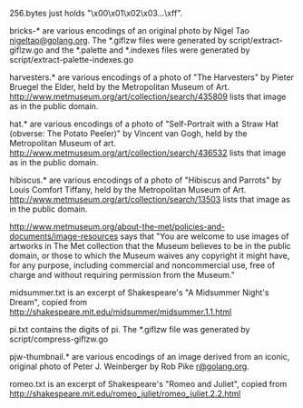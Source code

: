 256.bytes just holds "\x00\x01\x02\x03...\xff".

bricks-* are various encodings of an original photo by Nigel Tao
<nigeltao@golang.org>. The *.giflzw files were generated by
script/extract-giflzw.go and the *.palette and *.indexes files were generated
by script/extract-palette-indexes.go

harvesters.* are various encodings of a photo of "The Harvesters" by Pieter
Bruegel the Elder, held by the Metropolitan Museum of Art.
http://www.metmuseum.org/art/collection/search/435809 lists that image as in
the public domain.

hat.* are various encodings of a photo of "Self-Portrait with a Straw Hat
(obverse: The Potato Peeler)" by Vincent van Gogh, held by the Metropolitan
Museum of art. http://www.metmuseum.org/art/collection/search/436532 lists that
image as in the public domain.

hibiscus.* are various encodings of a photo of "Hibiscus and Parrots" by Louis
Comfort Tiffany, held by the Metropolitan Museum of Art.
http://www.metmuseum.org/art/collection/search/13503 lists that image as in the
public domain.

http://www.metmuseum.org/about-the-met/policies-and-documents/image-resources
says that "You are welcome to use images of artworks in The Met collection that
the Museum believes to be in the public domain, or those to which the Museum
waives any copyright it might have, for any purpose, including commercial and
noncommercial use, free of charge and without requiring permission from the
Museum."

midsummer.txt is an excerpt of Shakespeare's "A Midsummer Night's Dream",
copied from http://shakespeare.mit.edu/midsummer/midsummer.1.1.html

pi.txt contains the digits of pi. The *.giflzw file was generated by
script/compress-giflzw.go

pjw-thumbnail.* are various encodings of an image derived from an iconic,
original photo of Peter J. Weinberger by Rob Pike <r@golang.org>.

romeo.txt is an excerpt of Shakespeare's "Romeo and Juliet", copied from
http://shakespeare.mit.edu/romeo_juliet/romeo_juliet.2.2.html
